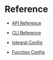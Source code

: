 # Reference

- [API Reference](./api.md)
- [CLI Reference](./cli.md)

- [Integral Config](./integral-config.md)
- [Function Config](./function.md)
